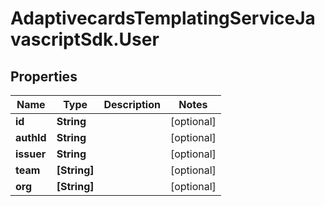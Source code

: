 # AdaptivecardsTemplatingServiceJavascriptSdk.User

## Properties
Name | Type | Description | Notes
------------ | ------------- | ------------- | -------------
**id** | **String** |  | [optional] 
**authId** | **String** |  | [optional] 
**issuer** | **String** |  | [optional] 
**team** | **[String]** |  | [optional] 
**org** | **[String]** |  | [optional] 


